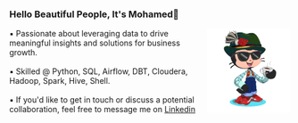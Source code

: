 ### Hello Beautiful People, It's Mohamed👋

<img align="right" width="150" height="150" src="https://github.com/Mohamed-Abdelsatar/Mohamed-Abdelsatar/blob/master/sutra.png" >

▪ Passionate about leveraging data to drive meaningful insights and solutions for business growth.<br><br>
▪ Skilled @ Python, SQL, Airflow, DBT, Cloudera, Hadoop, Spark, Hive, Shell.<br><br>
▪ If you'd like to get in touch or discuss a potential collaboration, feel free to message me on <a href="https://www.linkedin.com/in/mohamedabdelsatar" target="_blank">Linkedin</a>

